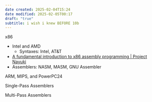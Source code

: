 ```yaml
---
date created: 2025-02-04T15:24
date modified: 2025-02-05T00:17
draft: "true"
subtitle: i wish i knew BEFORE 10b
---
```


x86

- Intel and AMD
	- Syntaxes: Intel, AT&T
- [A fundamental introduction to x86 assembly programming | Project Nayuki](https://www.nayuki.io/page/a-fundamental-introduction-to-x86-assembly-programming) 
- Assemblers: NASM, MASM, GNU Assembler

ARM, MIPS, and PowerPC24

Single-Pass Assemblers

Multi-Pass Assemblers